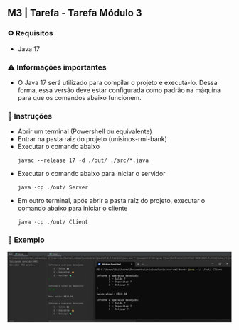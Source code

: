 ## M3 | Tarefa - Tarefa Módulo 3

### ⚙️ Requisitos
- Java 17

### ⚠️ Informações importantes
- O Java 17 será utilizado para compilar o projeto e executá-lo. Dessa forma, essa versão deve estar configurada como padrão na máquina para que os comandos abaixo funcionem.

### 📝 Instruções
- Abrir um terminal (Powershell ou equivalente)
- Entrar na pasta raiz do projeto (unisinos-rmi-bank)
- Executar o comando abaixo
    ```console
    javac --release 17 -d ./out/ ./src/*.java
    ```
- Executar o comando abaixo para iniciar o servidor
    ```console
    java -cp ./out/ Server
    ```
- Em outro terminal, após abrir a pasta raíz do projeto, executar o comando abaixo para iniciar o cliente
    ```console
    java -cp ./out/ Client
    ```
  
### 🧪 Exemplo
![Exemplo](./example.png)